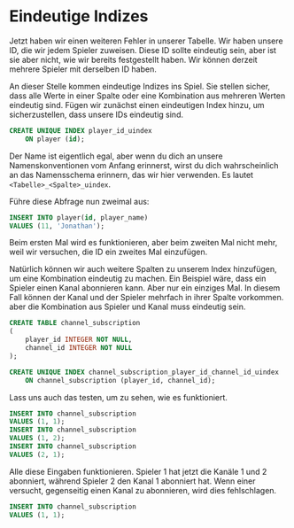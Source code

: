# Eindeutige Indizes

Jetzt haben wir einen weiteren Fehler in unserer Tabelle. Wir haben unsere ID, die wir jedem Spieler zuweisen. Diese ID sollte eindeutig sein, aber
ist sie aber nicht, wie wir bereits festgestellt haben. Wir können derzeit mehrere Spieler mit derselben ID haben.

An dieser Stelle kommen eindeutige Indizes ins Spiel. Sie stellen sicher, dass alle Werte in einer Spalte oder eine Kombination aus mehreren
Werten eindeutig sind. Fügen wir zunächst einen eindeutigen Index hinzu, um sicherzustellen, dass unsere IDs eindeutig sind.

```sql
CREATE UNIQUE INDEX player_id_uindex
    ON player (id);
```

Der Name ist eigentlich egal, aber wenn du dich an unsere Namenskonventionen vom Anfang erinnerst, wirst du dich wahrscheinlich
an das Namensschema erinnern, das wir hier verwenden. Es lautet `<Tabelle>_<Spalte>_uindex`.

Führe diese Abfrage nun zweimal aus:

```sql
INSERT INTO player(id, player_name)
VALUES (11, 'Jonathan');
```

Beim ersten Mal wird es funktionieren, aber beim zweiten Mal nicht mehr, weil wir versuchen, die ID ein zweites Mal einzufügen.

Natürlich können wir auch weitere Spalten zu unserem Index hinzufügen, um eine Kombination eindeutig zu machen. Ein Beispiel wäre, dass
ein Spieler einen Kanal abonnieren kann. Aber nur ein einziges Mal. In diesem Fall können der Kanal und der Spieler mehrfach in ihrer Spalte vorkommen.
aber die Kombination aus Spieler und Kanal muss eindeutig sein.

```sql
CREATE TABLE channel_subscription
(
    player_id INTEGER NOT NULL,
    channel_id INTEGER NOT NULL
);

CREATE UNIQUE INDEX channel_subscription_player_id_channel_id_uindex
    ON channel_subscription (player_id, channel_id);
```

Lass uns auch das testen, um zu sehen, wie es funktioniert.

```sql
INSERT INTO channel_subscription
VALUES (1, 1);
INSERT INTO channel_subscription
VALUES (1, 2);
INSERT INTO channel_subscription
VALUES (2, 1);
```

Alle diese Eingaben funktionieren. Spieler 1 hat jetzt die Kanäle 1 und 2 abonniert, während Spieler 2 den Kanal 1 abonniert hat. Wenn einer
versucht, gegenseitig einen Kanal zu abonnieren, wird dies fehlschlagen.

```sql
INSERT INTO channel_subscription
VALUES (1, 1);
```
